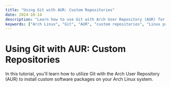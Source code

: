 ```yaml
---
title: "Using Git with AUR: Custom Repositories"
date: 2024-10-14
description: "Learn how to use Git with Arch User Repository (AUR) for custom software installations."
keywords: ["Arch Linux", "Git", "AUR", "custom repositories", "Linux programming"]
---
```


# Using Git with AUR: Custom Repositories

In this tutorial, you'll learn how to utilize Git with the Arch User Repository (AUR) to install custom software packages on your Arch Linux system.
